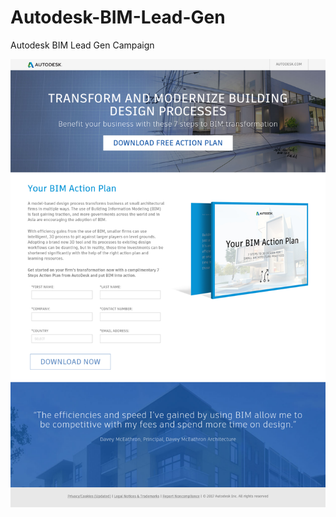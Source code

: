 # Autodesk-BIM-Lead-Gen
Autodesk BIM Lead Gen Campaign 

![alt tag](https://github.com/gbjack/Autodesk-BIM-Lead-Gen/blob/master/images/preview.png)
